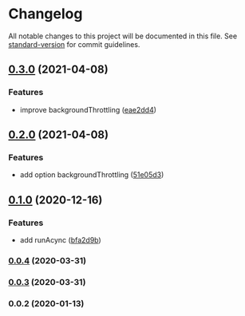# Changelog

All notable changes to this project will be documented in this file. See [standard-version](https://github.com/conventional-changelog/standard-version) for commit guidelines.

## [0.3.0](https://github.com/Krivega/request-animation/compare/v0.2.0...v0.3.0) (2021-04-08)

### Features

- improve backgroundThrottling ([eae2dd4](https://github.com/Krivega/request-animation/commit/eae2dd47da452dbf7ffe2a5ad5023e05cdae0a23))

## [0.2.0](https://github.com/Krivega/request-animation/compare/v0.1.0...v0.2.0) (2021-04-08)

### Features

- add option backgroundThrottling ([51e05d3](https://github.com/Krivega/request-animation/commit/51e05d339c1cd89c7dbeecb5dfa7624d5fbcef8c))

## [0.1.0](https://github.com/Krivega/request-animation/compare/v0.0.4...v0.1.0) (2020-12-16)

### Features

- add runAcync ([bfa2d9b](https://github.com/Krivega/request-animation/commit/bfa2d9be8e347d0f91e8d95db9644683a14c6df1))

### [0.0.4](https://github.com/Krivega/request-animation/compare/v0.0.3...v0.0.4) (2020-03-31)

### [0.0.3](https://github.com/Krivega/request-animation/compare/v0.0.2...v0.0.3) (2020-03-31)

### 0.0.2 (2020-01-13)
